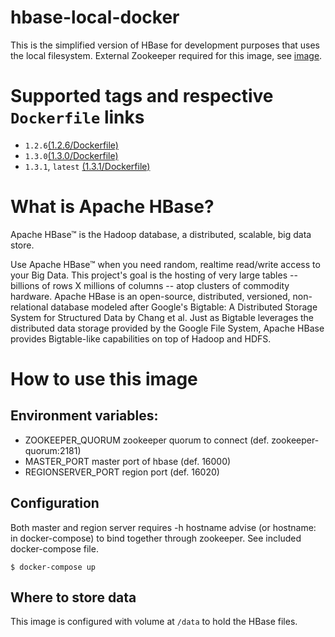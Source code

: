 # hbase-local-docker
This is the simplified version of HBase for development purposes that uses the local filesystem. External Zookeeper required for this image, see [image](https://hub.docker.com/_/zookeeper/).

# Supported tags and respective `Dockerfile` links

* `1.2.6`[(1.2.6/Dockerfile)](https://github.com/noteax/hbase-standalone/blob/master/1.2.6/Dockerfile)
* `1.3.0`[(1.3.0/Dockerfile)](https://github.com/noteax/hbase-standalone/blob/master/1.3.0/Dockerfile)
* `1.3.1`, `latest` [(1.3.1/Dockerfile)](https://github.com/noteax/hbase-standalone/blob/master/1.3.1/Dockerfile)

# What is Apache HBase?

Apache HBase™ is the Hadoop database, a distributed, scalable, big data store.

Use Apache HBase™ when you need random, realtime read/write access to your Big Data. This project's goal is the hosting of very large tables -- billions of rows X millions of columns -- atop clusters of commodity hardware. Apache HBase is an open-source, distributed, versioned, non-relational database modeled after Google's Bigtable: A Distributed Storage System for Structured Data by Chang et al. Just as Bigtable leverages the distributed data storage provided by the Google File System, Apache HBase provides Bigtable-like capabilities on top of Hadoop and HDFS.

# How to use this image

## Environment variables:

 * ZOOKEEPER_QUORUM zookeeper quorum to connect (def. zookeeper-quorum:2181)
 * MASTER_PORT master port of hbase (def. 16000)
 * REGIONSERVER_PORT region port (def. 16020)

## Configuration

Both master and region server requires -h hostname advise (or hostname: in docker-compose) to bind together through zookeeper. See included docker-compose file.

	$ docker-compose up

## Where to store data

This image is configured with volume at `/data` to hold the HBase files.
